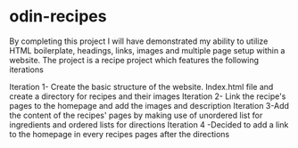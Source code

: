 # odin-recipes
By completing this project I will have demonstrated my ability to utilize HTML boilerplate, headings, links, images and multiple page setup within a website.
The project is a recipe project which features the following iterations

Iteration 1- Create the basic structure of the website. Index.html file and create a directory for recipes and their images
Iteration 2- Link the recipe's pages to the homepage and add the images and description
Iteration 3-Add the content of the recipes' pages by making use of unordered list for ingredients and ordered lists for directions
Iteration 4 -Decided to add a link to the homepage in every recipes pages after the directions